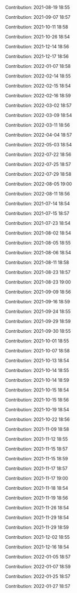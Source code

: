 Contribution: 2021-08-19 18:55

Contribution: 2021-09-07 18:57

Contribution: 2021-10-11 18:58

Contribution: 2021-10-26 18:54

Contribution: 2021-12-14 18:56

Contribution: 2021-12-17 18:56

Contribution: 2022-01-07 18:58

Contribution: 2022-02-14 18:55

Contribution: 2022-02-15 18:54

Contribution: 2022-02-16 18:59

Contribution: 2022-03-02 18:57

Contribution: 2022-03-09 18:54

Contribution: 2022-03-11 18:56

Contribution: 2022-04-04 18:57

Contribution: 2022-05-03 18:54

Contribution: 2022-07-22 18:56

Contribution: 2022-07-25 18:57

Contribution: 2022-07-29 18:58

Contribution: 2022-08-05 19:00

Contribution: 2022-08-11 18:56

Contribution: 2021-07-14 18:54

Contribution: 2021-07-15 18:57

Contribution: 2021-07-23 18:54

Contribution: 2021-08-02 18:54

Contribution: 2021-08-05 18:55

Contribution: 2021-08-06 18:54

Contribution: 2021-08-11 18:58

Contribution: 2021-08-23 18:57

Contribution: 2021-08-23 19:00

Contribution: 2021-09-09 18:56

Contribution: 2021-09-16 18:59

Contribution: 2021-09-24 18:55

Contribution: 2021-09-29 18:59

Contribution: 2021-09-30 18:55

Contribution: 2021-10-01 18:55

Contribution: 2021-10-07 18:58

Contribution: 2021-10-13 18:54

Contribution: 2021-10-14 18:55

Contribution: 2021-10-14 18:59

Contribution: 2021-10-15 18:54

Contribution: 2021-10-15 18:56

Contribution: 2021-10-19 18:54

Contribution: 2021-10-22 18:56

Contribution: 2021-11-09 18:58

Contribution: 2021-11-12 18:55

Contribution: 2021-11-15 18:57

Contribution: 2021-11-15 18:59

Contribution: 2021-11-17 18:57

Contribution: 2021-11-17 19:00

Contribution: 2021-11-18 18:54

Contribution: 2021-11-19 18:56

Contribution: 2021-11-26 18:54

Contribution: 2021-11-29 18:54

Contribution: 2021-11-29 18:59

Contribution: 2021-12-02 18:55

Contribution: 2021-12-16 18:54

Contribution: 2022-01-05 18:57

Contribution: 2022-01-07 18:59

Contribution: 2022-01-25 18:57

Contribution: 2022-01-27 18:57

